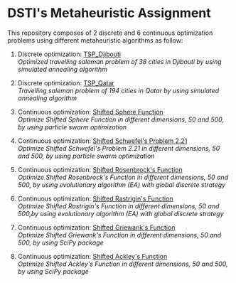 # DSTI's Metaheuristic Assignment   
This repository composes of 2 discrete and 6 continuous optimization problems using different metaheuristic algorithms as follow: 

1. Discrete optimization: [TSP_Djibouti](https://github.com/Khwansiri/Metaheuristic_DSTI/tree/master/TSP_Djibouti)    
   *Optimized travelling saleman problem of 38 cities in Djibouti by using simulated annealing algorithm*      
   
2. Discrete optimization: [TSP_Qatar](https://github.com/Khwansiri/Metaheuristic_DSTI/tree/master/TSP_Qatar)      
   *Travelling saleman problem of 194 cities in Qatar by using simulated annealing algorithm*      
   
3. Continuous optimization: [Shifted Sphere Function](https://github.com/Khwansiri/Metaheuristic_DSTI/tree/master/Shifted%20Sphere%20Function)    
   *Optimize Shifted Sphere Function in different dimensions, 50 and 500, by using particle swarm optimization*     
   
4. Continuous optimization: [Shifted Schwefel's Problem 2.21](https://github.com/Khwansiri/Metaheuristic_DSTI/tree/master/Shifted%20Schwefel's%20Problem%202.21)       
   *Optimize Shifted Schwefel's Problem 2.21 in different dimensions, 50 and 500, by using particle swarm optimization*    
   
5. Continuous optimization: [Shifted Rosenbrock's Function](https://github.com/Khwansiri/Metaheuristic_DSTI/tree/master/Shifted%20Rosenbrock's%20Function)    
   *Optimize Shifted Rosenbrock's Function in different dimensions, 50 and 500, by using evolutionary algorithm (EA) with global discrete strategy*     
   
6. Continuous optimization: [Shifted Rastrigin's Function](https://github.com/Khwansiri/Metaheuristic_DSTI/tree/master/Shifted%20Rastrigin's%20Function)    
   *Optimize Shifted Rastrigin's Function in different dimensions, 50 and 500,by using evolutionary algorithm (EA) with global discrete strategy*     
   
7. Continuous optimization: [Shifted Griewank's Function](https://github.com/Khwansiri/Metaheuristic_DSTI/tree/master/Shifted%20Griewank's%20Function)       
   *Optimize Shifted Griewank's Function in different dimensions, 50 and 500, by using SciPy package*     
   
8. Continuous optimization: [Shifted Ackley's Function]()    
   *Optimize Shifted Ackley's Function  in different dimensions, 50 and 500, by using SciPy package* 
 

